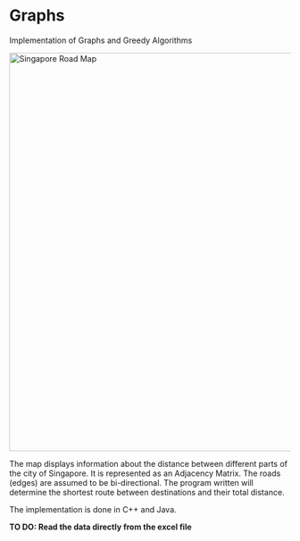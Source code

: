 # Graphs
Implementation of Graphs and Greedy Algorithms

<img width="714" alt="Singapore Road Map" src="https://user-images.githubusercontent.com/53478586/111901973-011bec00-8a61-11eb-8970-f4af28412994.png">

The map displays information about the distance between different parts of the city of Singapore. 
It is represented as an Adjacency Matrix. The roads (edges) are assumed to be bi-directional. 
The program written will determine the shortest route between destinations and their total distance. 

The implementation is done in C++ and Java.

**TO DO: Read the data directly from the excel file**
